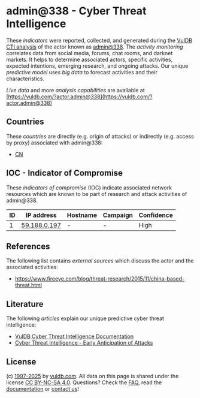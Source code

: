# admin@338 - Cyber Threat Intelligence

These _indicators_ were reported, collected, and generated during the [VulDB CTI analysis](https://vuldb.com/?kb.cti) of the actor known as [admin@338](https://vuldb.com/?actor.admin@338). The _activity monitoring_ correlates data from social media, forums, chat rooms, and darknet markets. It helps to determine associated actors, specific activities, expected intentions, emerging research, and ongoing attacks. Our unique _predictive model_ uses _big data_ to forecast activities and their characteristics.

_Live data_ and more _analysis capabilities_ are available at [https://vuldb.com/?actor.admin@338](https://vuldb.com/?actor.admin@338)

## Countries

These _countries_ are directly (e.g. origin of attacks) or indirectly (e.g. access by proxy) associated with admin@338:

* [CN](https://vuldb.com/?country.cn)

## IOC - Indicator of Compromise

These _indicators of compromise_ (IOC) indicate associated network resources which are known to be part of research and attack activities of admin@338.

ID | IP address | Hostname | Campaign | Confidence
-- | ---------- | -------- | -------- | ----------
1 | [59.188.0.197](https://vuldb.com/?ip.59.188.0.197) | - | - | High

## References

The following list contains _external sources_ which discuss the actor and the associated activities:

* https://www.fireeye.com/blog/threat-research/2015/11/china-based-threat.html

## Literature

The following _articles_ explain our unique predictive cyber threat intelligence:

* [VulDB Cyber Threat Intelligence Documentation](https://vuldb.com/?kb.cti)
* [Cyber Threat Intelligence - Early Anticipation of Attacks](https://www.scip.ch/en/?labs.20201022)

## License

(c) [1997-2025](https://vuldb.com/?kb.changelog) by [vuldb.com](https://vuldb.com/?kb.about). All data on this page is shared under the license [CC BY-NC-SA 4.0](https://creativecommons.org/licenses/by-nc-sa/4.0/). Questions? Check the [FAQ](https://vuldb.com/?kb.faq), read the [documentation](https://vuldb.com/?kb) or [contact us](https://vuldb.com/?contact)!
